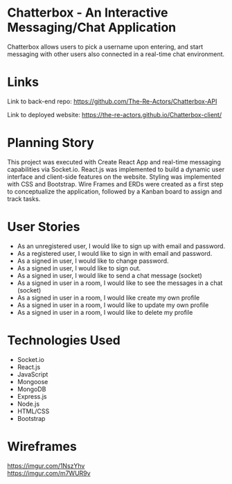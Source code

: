 # Chatterbox - An Interactive Messaging/Chat Application

Chatterbox allows users to pick a username upon entering, and start messaging with other users also connected in a real-time chat environment.

# Links
Link to back-end repo: https://github.com/The-Re-Actors/Chatterbox-API

Link to deployed website: https://the-re-actors.github.io/Chatterbox-client/

# Planning Story

This project was executed with Create React App and real-time messaging capabilities via Socket.io. React.js was implemented to build a dynamic user interface and client-side features on the website. Styling was implemented with CSS and Bootstrap. Wire Frames and ERDs were created as a first step to conceptualize the application, followed by a Kanban board to assign and track tasks. 

# User Stories

* As an unregistered user, I would like to sign up with email and password.
* As a registered user, I would like to sign in with email and password.
* As a signed in user, I would like to change password.
* As a signed in user, I would like to sign out.
* As a signed in user, I would like to send a chat message (socket)
* As a signed in user in a room, I would like to see the messages in a chat (socket)
* As a signed in user in a room, I would like create my own profile
* As a signed in user in a room, I would like to update my own profile
* As a signed in user in a room, I would like to delete my profile

# Technologies Used

* Socket.io
* React.js
* JavaScript
* Mongoose
* MongoDB
* Express.js
* Node.js
* HTML/CSS
* Bootstrap


# Wireframes

https://imgur.com/1NszYhv \
https://imgur.com/m7WUR9v
